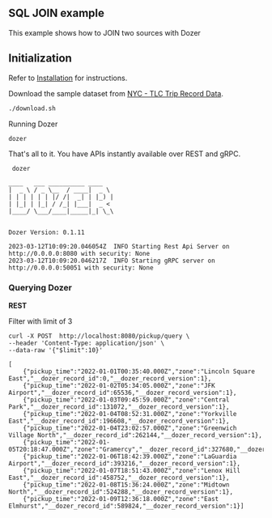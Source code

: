 ## SQL JOIN example

This example shows how to JOIN two sources with Dozer

## Initialization
Refer to [Installation](https://getdozer.io/docs/installation) for instructions.

Download the sample dataset from [NYC - TLC Trip Record Data](https://www.nyc.gov/site/tlc/about/tlc-trip-record-data.page).
```bash
./download.sh
```

Running Dozer
```
dozer
```

That's all to it. You have APIs instantly available over REST and gRPC.

```
 dozer

____   ___ __________ ____
|  _ \ / _ \__  / ____|  _ \
| | | | | | |/ /|  _| | |_) |
| |_| | |_| / /_| |___|  _ <
|____/ \___/____|_____|_| \_\


Dozer Version: 0.1.11

2023-03-12T10:09:20.046054Z  INFO Starting Rest Api Server on http://0.0.0.0:8080 with security: None
2023-03-12T10:09:20.046217Z  INFO Starting gRPC server on http://0.0.0.0:50051 with security: None
```


### Querying Dozer

**REST**

Filter with limit of 3
```
curl -X POST  http://localhost:8080/pickup/query \
--header 'Content-Type: application/json' \
--data-raw '{"$limit":10}'
```

```
[
    {"pickup_time":"2022-01-01T00:35:40.000Z","zone":"Lincoln Square East","__dozer_record_id":0,"__dozer_record_version":1},
    {"pickup_time":"2022-01-02T05:34:05.000Z","zone":"JFK Airport","__dozer_record_id":65536,"__dozer_record_version":1},
    {"pickup_time":"2022-01-03T09:45:59.000Z","zone":"Central Park","__dozer_record_id":131072,"__dozer_record_version":1},
    {"pickup_time":"2022-01-04T08:52:31.000Z","zone":"Yorkville East","__dozer_record_id":196608,"__dozer_record_version":1},
    {"pickup_time":"2022-01-04T23:02:57.000Z","zone":"Greenwich Village North","__dozer_record_id":262144,"__dozer_record_version":1},
    {"pickup_time":"2022-01-05T20:18:47.000Z","zone":"Gramercy","__dozer_record_id":327680,"__dozer_record_version":1},
    {"pickup_time":"2022-01-06T18:42:39.000Z","zone":"LaGuardia Airport","__dozer_record_id":393216,"__dozer_record_version":1},
    {"pickup_time":"2022-01-07T18:51:43.000Z","zone":"Lenox Hill East","__dozer_record_id":458752,"__dozer_record_version":1},
    {"pickup_time":"2022-01-08T15:36:24.000Z","zone":"Midtown North","__dozer_record_id":524288,"__dozer_record_version":1},
    {"pickup_time":"2022-01-09T12:36:18.000Z","zone":"East Elmhurst","__dozer_record_id":589824,"__dozer_record_version":1}]
```

